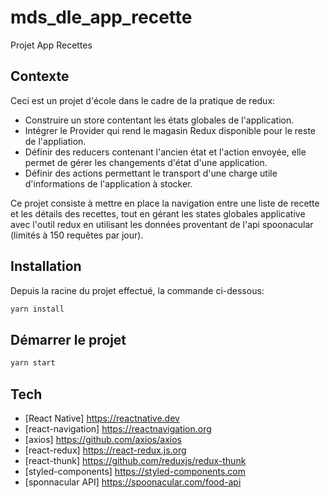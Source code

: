 # mds_dle_app_recette
Projet App Recettes

## Contexte
Ceci est un projet d'école dans le cadre de la pratique de redux:
- Construire un store contentant les états globales de l'application.
- Intégrer le Provider qui rend le magasin Redux disponible pour le reste de l'appliation.
- Définir des reducers contenant l'ancien état et l'action envoyée, elle permet de gérer les changements d'état d'une application.
- Définir des actions permettant le transport d'une charge utile d'informations de l'application à stocker.

Ce projet consiste à mettre en place la navigation entre une liste de recette et les détails des recettes, tout en gérant les states globales applicative avec l'outil redux en utilisant les données proventant de l'api spoonacular (limités à 150 requêtes par jour).

## Installation

Depuis la racine du projet effectué, la commande ci-dessous:
```sh
yarn install
```

## Démarrer le projet
```sh
yarn start
```

## Tech
- [React Native] <https://reactnative.dev>
- [react-navigation] <https://reactnavigation.org>
- [axios] <https://github.com/axios/axios>
- [react-redux] <https://react-redux.js.org>
- [react-thunk] <https://github.com/reduxjs/redux-thunk>
- [styled-components] <https://styled-components.com>
- [sponnacular API] <https://spoonacular.com/food-api>
